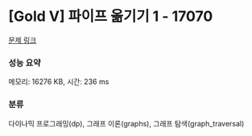 # [Gold V] 파이프 옮기기 1 - 17070 

[문제 링크](https://www.acmicpc.net/problem/17070) 

### 성능 요약

메모리: 16276 KB, 시간: 236 ms

### 분류

다이나믹 프로그래밍(dp), 그래프 이론(graphs), 그래프 탐색(graph_traversal)

